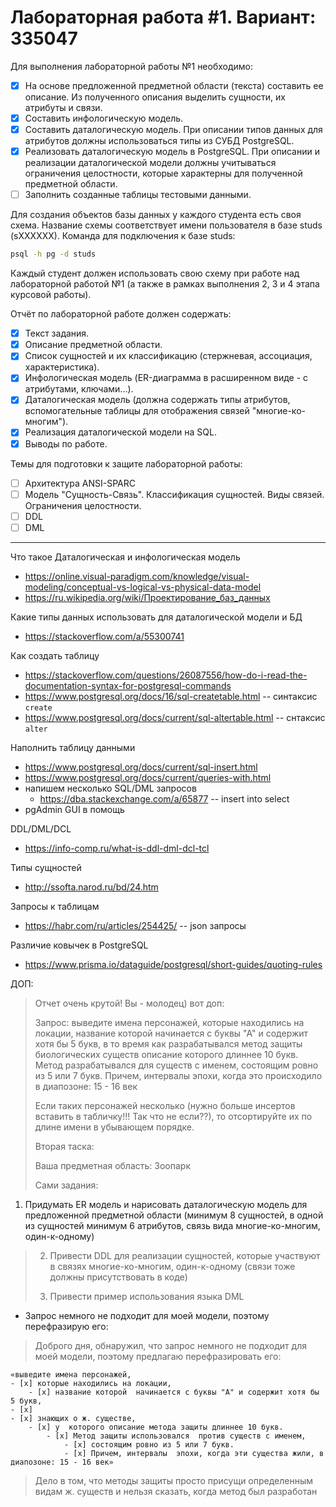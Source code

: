 # Лабораторная работа #1. Вариант: 335047

Для выполнения лабораторной работы №1 необходимо:

- [x] На основе предложенной предметной области (текста) составить ее описание. Из полученного описания выделить сущности, их атрибуты и связи.
- [x] Составить инфологическую модель.
- [x] Составить даталогическую модель. При описании типов данных для атрибутов должны использоваться типы из СУБД PostgreSQL.
- [x] Реализовать даталогическую модель в PostgreSQL. При описании и реализации даталогической модели должны учитываться ограничения целостности, которые характерны для полученной предметной области.
- [ ] Заполнить созданные таблицы тестовыми данными.

Для создания объектов базы данных у каждого студента есть своя схема. Название схемы соответствует имени пользователя в базе studs (sXXXXXX). Команда для подключения к базе studs:
```bash
psql -h pg -d studs
```

Каждый студент должен использовать свою схему при работе над лабораторной работой №1 (а также в рамках выполнения 2, 3 и 4 этапа курсовой работы).

Отчёт по лабораторной работе должен содержать:

- [x] Текст задания.
- [x] Описание предметной области.
- [x] Список сущностей и их классификацию (стержневая, ассоциация, характеристика).
- [x] Инфологическая модель (ER-диаграмма в расширенном виде - с атрибутами, ключами...).
- [x] Даталогическая модель (должна содержать типы атрибутов, вспомогательные таблицы для отображения связей "многие-ко-многим").
- [x] Реализация даталогической модели на SQL.
- [x] Выводы по работе.

Темы для подготовки к защите лабораторной работы:

- [ ] Архитектура ANSI-SPARC
- [ ] Модель "Сущность-Связь". Классификация сущностей. Виды связей. Ограничения целостности.
- [ ] DDL
- [ ] DML

- - -

Что такое Даталогическая и инфологическая модель
- https://online.visual-paradigm.com/knowledge/visual-modeling/conceptual-vs-logical-vs-physical-data-model
- https://ru.wikipedia.org/wiki/Проектирование_баз_данных

Какие типы данных использовать для даталогической модели и БД
- https://stackoverflow.com/a/55300741

Как создать таблицу
- https://stackoverflow.com/questions/26087556/how-do-i-read-the-documentation-syntax-for-postgresql-commands
- https://www.postgresql.org/docs/16/sql-createtable.html -- синтаксис `create`
- https://www.postgresql.org/docs/current/sql-altertable.html -- снтаксис `alter`

Наполнить таблицу данными
- https://www.postgresql.org/docs/current/sql-insert.html
- https://www.postgresql.org/docs/current/queries-with.html
- напишем несколько SQL/DML запросов
    - https://dba.stackexchange.com/a/65877 -- insert into select 
- pgAdmin GUI в помощь

DDL/DML/DCL
- https://info-comp.ru/what-is-ddl-dml-dcl-tcl

Типы сущностей
- http://ssofta.narod.ru/bd/24.htm

Запросы к таблицам
- https://habr.com/ru/articles/254425/ -- json запросы

Различие ковычек в PostgreSQL
- https://www.prisma.io/dataguide/postgresql/short-guides/quoting-rules

ДОП:
> Отчет очень крутой! Вы - молодец) вот доп:
> 
> Запрос: выведите имена персонажей, которые находились на локации, название
  которой начинается с буквы "А" и содержит хотя бы 5 букв, в то время как
  разрабатывался метод защиты биологических существ описание которого длиннее
  10 букв. Метод разрабатывался для существ с именем, состоящим ровно из 5 или
  7 букв. Причем, интервалы эпохи, когда это происходило в диапозоне: 15 - 16
  век 
> 
> Если таких персонажей несколько (нужно больше инсертов вставить в табличку!!!
  Так что не если??), то отсортируйте их по длине имени в убывающем порядке.
> 
> Вторая таска:
> 
> Ваша предметная область: Зоопарк  
> 
> Сами задания: 
  1) Придумать ER модель и нарисовать даталогическую модель для
  предложенной предметной области (минимум 8 сущностей, в одной из сущностей
  минимум 6 атрибутов, связь вида многие-ко-многим, один-к-одному)
> 
> 2) Привести DDL для реализации сущностей, которые участвуют в связях
  многие-ко-многим, один-к-одному (связи тоже должны присутствовать в коде)
> 
> 3) Привести пример использования языка DML

- Запрос немного не подходит для моей модели, поэтому перефразирую его:

> Доброго дня, обнаружил, что запрос немного не подходит для моей модели, поэтому предлагаю перефразировать его: 

```
«выведите имена персонажей, 
- [x] которые находились на локации, 
    - [x] название которой  начинается с буквы "А" и содержит хотя бы 5 букв, 
- [x] 
- [x] знающих о ж. существе, 
    - [x] у  которого описание метода защиты длиннее 10 букв. 
        - [x] Метод защиты использовался  против существ с именем, 
            - [x] состоящим ровно из 5 или 7 букв. 
            - [x] Причем, интервалы  эпохи, когда эти существа жили, в диапозоне: 15 - 16 век»
```

> Дело в том, что методы защиты просто присущи определенным видам ж. существ и нельзя сказать, когда метод был разработан
